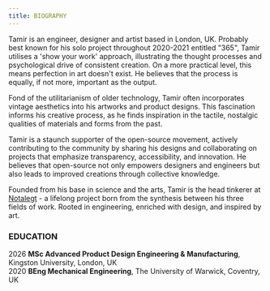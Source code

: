 ```yaml
---
title: BIOGRAPHY
---
```


Tamir is an engineer, designer and artist based in London, UK. Probably best known for his solo project throughout 2020-2021 entitled "365", Tamir utilises a 'show your work' approach, illustrating the thought processes and psychological drive of consistent creation. On a more practical level, this means perfection in art doesn't exist. He believes that the process is equally, if not more, important as the output.

Fond of the utilitarianism of older technology, Tamir often incorporates vintage aesthetics into his artworks and product designs. This fascination informs his creative process, as he finds inspiration in the tactile, nostalgic qualities of materials and forms from the past.

Tamir is a staunch supporter of the open-source movement, actively contributing to the community by sharing his designs and collaborating on projects that emphasize transparency, accessibility, and innovation. He believes that open-source not only empowers designers and engineers but also leads to improved creations through collective knowledge.

Founded from his base in science and the arts, Tamir is the head tinkerer at [Notalegt](https://notalegt.xyz/) - a lifelong project born from the synthesis between his three fields of work. Rooted in engineering, enriched with design, and inspired by art.

### EDUCATION

2026 **MSc Advanced Product Design Engineering & Manufacturing**, Kingston University, London, UK\
2020 **BEng Mechanical Engineering**, The University of Warwick, Coventry, UK